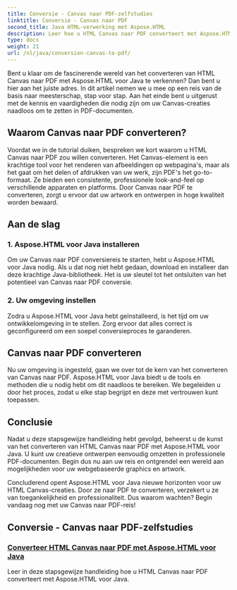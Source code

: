 ```yaml
---
title: Conversie - Canvas naar PDF-zelfstudies
linktitle: Conversie - Canvas naar PDF
second_title: Java HTML-verwerking met Aspose.HTML
description: Leer hoe u HTML Canvas naar PDF converteert met Aspose.HTML voor Java in deze uitgebreide gids. Word een meester in de kunst van digitale transformatie!
type: docs
weight: 21
url: /nl/java/conversion-canvas-to-pdf/
---
```


Bent u klaar om de fascinerende wereld van het converteren van HTML Canvas naar PDF met Aspose.HTML voor Java te verkennen? Dan bent u hier aan het juiste adres. In dit artikel nemen we u mee op een reis van de basis naar meesterschap, stap voor stap. Aan het einde bent u uitgerust met de kennis en vaardigheden die nodig zijn om uw Canvas-creaties naadloos om te zetten in PDF-documenten.

## Waarom Canvas naar PDF converteren?

Voordat we in de tutorial duiken, bespreken we kort waarom u HTML Canvas naar PDF zou willen converteren. Het Canvas-element is een krachtige tool voor het renderen van afbeeldingen op webpagina's, maar als het gaat om het delen of afdrukken van uw werk, zijn PDF's het go-to-formaat. Ze bieden een consistente, professionele look-and-feel op verschillende apparaten en platforms. Door Canvas naar PDF te converteren, zorgt u ervoor dat uw artwork en ontwerpen in hoge kwaliteit worden bewaard.

## Aan de slag

### 1. Aspose.HTML voor Java installeren

Om uw Canvas naar PDF conversiereis te starten, hebt u Aspose.HTML voor Java nodig. Als u dat nog niet hebt gedaan, download en installeer dan deze krachtige Java-bibliotheek. Het is uw sleutel tot het ontsluiten van het potentieel van Canvas naar PDF conversie.

### 2. Uw omgeving instellen

Zodra u Aspose.HTML voor Java hebt geïnstalleerd, is het tijd om uw ontwikkelomgeving in te stellen. Zorg ervoor dat alles correct is geconfigureerd om een soepel conversieproces te garanderen.

## Canvas naar PDF converteren

Nu uw omgeving is ingesteld, gaan we over tot de kern van het converteren van Canvas naar PDF. Aspose.HTML voor Java biedt u de tools en methoden die u nodig hebt om dit naadloos te bereiken. We begeleiden u door het proces, zodat u elke stap begrijpt en deze met vertrouwen kunt toepassen.

## Conclusie

Nadat u deze stapsgewijze handleiding hebt gevolgd, beheerst u de kunst van het converteren van HTML Canvas naar PDF met Aspose.HTML voor Java. U kunt uw creatieve ontwerpen eenvoudig omzetten in professionele PDF-documenten. Begin dus nu aan uw reis en ontgrendel een wereld aan mogelijkheden voor uw webgebaseerde graphics en artwork.

Concluderend opent Aspose.HTML voor Java nieuwe horizonten voor uw HTML Canvas-creaties. Door ze naar PDF te converteren, verzekert u ze van toegankelijkheid en professionaliteit. Dus waarom wachten? Begin vandaag nog met uw Canvas naar PDF-reis!
## Conversie - Canvas naar PDF-zelfstudies
### [Converteer HTML Canvas naar PDF met Aspose.HTML voor Java](./canvas-to-pdf/)
Leer in deze stapsgewijze handleiding hoe u HTML Canvas naar PDF converteert met Aspose.HTML voor Java.